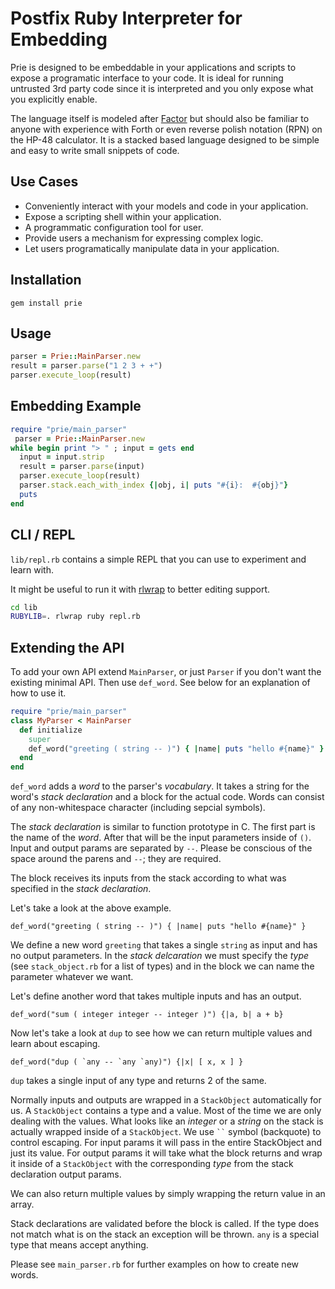 Postfix Ruby Interpreter for Embedding
======================================

Prie is designed to be embeddable in your applications and scripts to expose
a programatic interface to your code.  It is ideal for running untrusted 3rd
party code since it is interpreted and you only expose what you explicitly
enable.

The language itself is modeled after [Factor](http://factorcode.org) but should
also be familiar to anyone with experience with Forth or even reverse polish
notation (RPN) on the HP-48 calculator.  It is a stacked based language designed
to be simple and easy to write small snippets of code.

Use Cases
---------

- Conveniently interact with your models and code in your application.
- Expose a scripting shell within your application.
- A programmatic configuration tool for user.
- Provide users a mechanism for expressing complex logic.
- Let users programatically manipulate data in your application.

Installation
------------

    gem install prie

Usage
-----

 ```ruby
 parser = Prie::MainParser.new
 result = parser.parse("1 2 3 + +")
 parser.execute_loop(result)
 ```


Embedding Example
-----------------
  ```ruby
  require "prie/main_parser"
   parser = Prie::MainParser.new
  while begin print "> " ; input = gets end
    input = input.strip
    result = parser.parse(input)
    parser.execute_loop(result)
    parser.stack.each_with_index {|obj, i| puts "#{i}:  #{obj}"}
    puts
  end 
  ```

CLI / REPL
----------

`lib/repl.rb` contains a simple REPL that you can use to experiment and learn with.

It might be useful to run it with [rlwrap](http://utopia.knoware.nl/~hlub/uck/rlwrap/#rlwrap) to
better editing support.

  ```bash
  cd lib
  RUBYLIB=. rlwrap ruby repl.rb
  ```

Extending the API
-----------------

To add your own API extend `MainParser`, or just `Parser` if you don't want the existing minimal API.
Then use `def_word`.  See below for an explanation of how to use it.

  ```ruby
  require "prie/main_parser"
  class MyParser < MainParser
    def initialize
      super
      def_word("greeting ( string -- )") { |name| puts "hello #{name}" }
    end
  end
  ```

`def_word` adds a _word_ to the parser's _vocabulary_.  It takes a string for the word's _stack declaration_
and a block for the actual code.  Words can consist of any non-whitespace character (including sepcial symbols).

The _stack declaration_ is similar to function prototype in C.  The first part is the name of the _word_.
After that will be the input parameters inside of `()`.  Input and output params are separated by `--`.  Please
be conscious of the space around the parens and `--`; they are required.

The block receives its inputs from the stack according to what was specified in the _stack declaration_.

Let's take a look at the above example.

    def_word("greeting ( string -- )") { |name| puts "hello #{name}" }

We define a new word `greeting` that takes a single `string` as input and has no output parameters.
In the _stack delcaration_ we must specify the _type_ (see `stack_object.rb` for a list of types) and in the block
we can name the parameter whatever we want.

Let's define another word that takes multiple inputs and has an output.

    def_word("sum ( integer integer -- integer )") {|a, b| a + b}

Now let's take a look at `dup` to see how we can return multiple values and learn about escaping.

    def_word("dup ( `any -- `any `any)") {|x| [ x, x ] }

`dup` takes a single input of any type and returns 2 of the same.

Normally inputs and outputs are wrapped in a `StackObject` automatically for us.  A `StackObject` contains a type
and a value.  Most of the time we are only dealing with the values.  What looks like an _integer_ or a _string_ on
the stack is actually wrapped inside of a `StackObject`.  We use ` `` ` symbol (backquote) to control escaping.
For input params it will pass in the entire StackObject and just its value.  For output params it will take what
the block returns and wrap it inside of a `StackObject` with the corresponding _type_ from the stack declaration output
params.

We can also return multiple values by simply wrapping the return value in an array.

Stack declarations are validated before the block is called.  If the type does not match what is on the stack an
exception will be thrown.  `any` is a special type that means accept anything.

Please see `main_parser.rb` for further examples on how to create new words.

